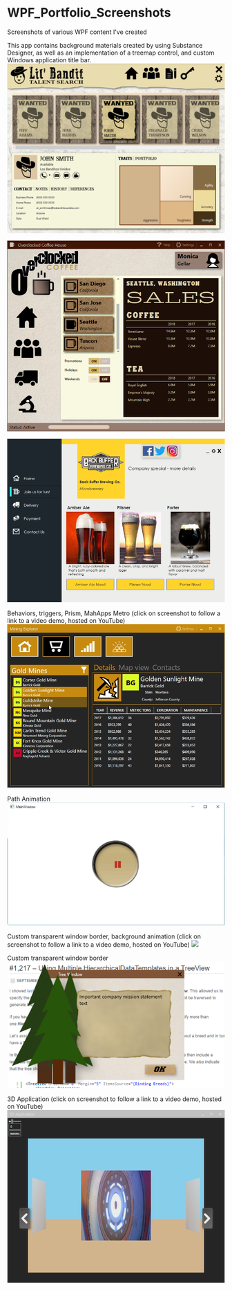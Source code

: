# WPF_Portfolio_Screenshots
Screenshots of various WPF content I've created

This app contains background materials created by using Substance Designer, as well as an implementation of a treemap control, and custom Windows application title bar.
![](images/LilBanditTalentSearch.png)

![](images/CoffeeApp.png)
  
![](images/UI_Beer.png)
 
Behaviors, triggers, Prism, MahApps Metro (click on screenshot to follow a link to a video demo, hosted on YouTube)
[![](images/MiningExplorer.gif)](https://youtu.be/kTmUGMvyAnY)
 
Path Animation
![](images/PathAnimation.gif)

Custom transparent window border, background animation (click on screenshot to follow a link to a video demo, hosted on YouTube)
[![](images/TreeWindow.gif)](https://youtu.be/kmXG7Ddm_KY)

Custom transparent window border
![](images/WPF_Tree_Window.PNG)

3D Application (click on screenshot to follow a link to a video demo, hosted on YouTube)
[![Short Demo](images/3DCapture.png)](https://youtu.be/rsoL6iBBl_o)
